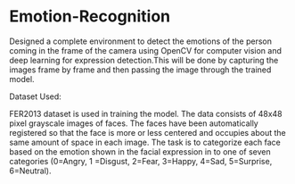 # Emotion-Recognition

Designed a complete environment to detect the emotions of the 
person coming in the frame of the camera using OpenCV for 
computer vision and deep learning for expression detection.This 
will be done by capturing the images frame by frame and then 
passing the image through the trained model.


Dataset Used:

FER2013 dataset is used in training the model. The data consists 
of 48x48 pixel grayscale images of faces. The faces have been 
automatically registered so that the face is more or less centered 
and occupies about the same amount of space in each image. 
The task is to categorize each face based on the emotion shown 
in the facial expression in to one of seven categories (0=Angry, 1
=Disgust, 2=Fear, 3=Happy, 4=Sad, 5=Surprise, 6=Neutral).